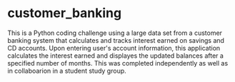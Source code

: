 # customer_banking
This is a Python coding challenge using a large data set from a customer banking system that calculates and tracks interest earned on savings and CD accounts. Upon entering user's account information, this application calculates the interest earned and displayes the updated balances after a specified number of months. This was completed independently as well as in collaboarion in a student study group. 
